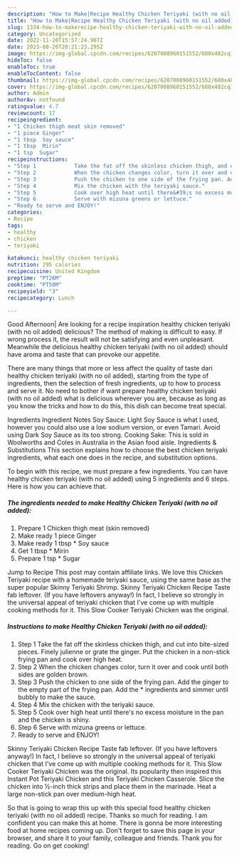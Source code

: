 ```yaml
---
description: "How to Make|Recipe Healthy Chicken Teriyaki (with no oil added) {That is Special"
title: "How to Make|Recipe Healthy Chicken Teriyaki (with no oil added) {That is Special"
slug: 1334-how-to-makerecipe-healthy-chicken-teriyaki-with-no-oil-added-that-is-special
category: Uncategorized
date: 2022-11-20T15:57:24.907Z
date: 2023-08-26T20:21:23.295Z
image: https://img-global.cpcdn.com/recipes/6207008960151552/680x482cq70/healthy-chicken-teriyaki-with-no-oil-added-recipe-main-photo.jpg
hideToc: false
enableToc: true
enableTocContent: false
thumbnail: https://img-global.cpcdn.com/recipes/6207008960151552/680x482cq70/healthy-chicken-teriyaki-with-no-oil-added-recipe-main-photo.jpg
cover: https://img-global.cpcdn.com/recipes/6207008960151552/680x482cq70/healthy-chicken-teriyaki-with-no-oil-added-recipe-main-photo.jpg
author: Admin
authorAv: notfound
ratingvalue: 4.7
reviewcount: 17
recipeingredient:
- "1 Chicken thigh meat skin removed"
- "1 piece Ginger"
- "1 tbsp  Soy sauce"
- "1 tbsp  Mirin"
- "1 tsp  Sugar"
recipeinstructions:
- "Step 1            Take the fat off the skinless chicken thigh, and cut into bite-sized pieces. Finely julienne or grate the ginger. Put the chicken in a non-stick frying pan and cook over high heat."
- "Step 2            When the chicken changes color, turn it over and cook until both sides are golden brown."
- "Step 3            Push the chicken to one side of the frying pan. Add the ginger to the empty part of the frying pan. Add the * ingredients and simmer until bubbly to make the sauce."
- "Step 4            Mix the chicken with the teriyaki sauce."
- "Step 5            Cook over high heat until there&#39;s no excess moisture in the pan and the chicken is shiny."
- "Step 6            Serve with mizuna greens or lettuce."
- "Ready to serve and ENJOY!"
categories:
- Recipe
tags:
- healthy
- chicken
- teriyaki

katakunci: healthy chicken teriyaki 
nutrition: 295 calories
recipecuisine: United Kingdom
preptime: "PT26M"
cooktime: "PT50M"
recipeyield: "3"
recipecategory: Lunch

---
```



Good Afternoon| Are looking for a recipe inspiration healthy chicken teriyaki (with no oil added) delicious? The method of making is difficult to easy. If wrong process it, the result will not be satisfying and even unpleasant. Meanwhile the delicious healthy chicken teriyaki (with no oil added) should have aroma and taste that can provoke our appetite.






There are many things that more or less affect the quality of taste dari healthy chicken teriyaki (with no oil added), starting from the type of ingredients, then the selection of fresh ingredients, up to how to process and serve it. No need to bother if want prepare healthy chicken teriyaki (with no oil added) what is delicious wherever you are, because as long as you know the tricks and how to do this, this dish can become treat special.


Ingredients Ingredient Notes Soy Sauce: Light Soy Sauce is what I used, however you could also use a low sodium version, or even Tamari. Avoid using Dark Soy Sauce as its too strong. Cooking Sake: This is sold in Woolworths and Coles in Australia in the Asian food aisle. Ingredients &amp; Substitutions This section explains how to choose the best chicken teriyaki ingredients, what each one does in the recipe, and substitution options.


To begin with this recipe, we must prepare a few ingredients. You can have healthy chicken teriyaki (with no oil added) using 5 ingredients and 6 steps. Here is how you can achieve that.

<!--inarticleads1-->

##### The ingredients needed to make Healthy Chicken Teriyaki (with no oil added):

1. Prepare 1 Chicken thigh meat (skin removed)
1. Make ready 1 piece Ginger
1. Make ready 1 tbsp * Soy sauce
1. Get 1 tbsp * Mirin
1. Prepare 1 tsp * Sugar


Jump to Recipe This post may contain affiliate links. We love this Chicken Teriyaki recipe with a homemade teriyaki sauce, using the same base as the super popular Skinny Teriyaki Shrimp. Skinny Teriyaki Chicken Recipe Taste fab leftover. (If you have leftovers anyway!) In fact, I believe so strongly in the universal appeal of teriyaki chicken that I&#39;ve come up with multiple cooking methods for it. This Slow Cooker Teriyaki Chicken was the original. 

<!--inarticleads2-->

##### Instructions to make Healthy Chicken Teriyaki (with no oil added):

1. Step 1            Take the fat off the skinless chicken thigh, and cut into bite-sized pieces. Finely julienne or grate the ginger. Put the chicken in a non-stick frying pan and cook over high heat.
1. Step 2            When the chicken changes color, turn it over and cook until both sides are golden brown.
1. Step 3            Push the chicken to one side of the frying pan. Add the ginger to the empty part of the frying pan. Add the * ingredients and simmer until bubbly to make the sauce.
1. Step 4            Mix the chicken with the teriyaki sauce.
1. Step 5            Cook over high heat until there&#39;s no excess moisture in the pan and the chicken is shiny.
1. Step 6            Serve with mizuna greens or lettuce.
1. Ready to serve and ENJOY!

Skinny Teriyaki Chicken Recipe Taste fab leftover. (If you have leftovers anyway!) In fact, I believe so strongly in the universal appeal of teriyaki chicken that I&#39;ve come up with multiple cooking methods for it. This Slow Cooker Teriyaki Chicken was the original. Its popularity then inspired this Instant Pot Teriyaki Chicken and this Teriyaki Chicken Casserole. Slice the chicken into ½-inch thick strips and place them in the marinade. Heat a large non-stick pan over medium-high heat. 

So that is going to wrap this up with this special food healthy chicken teriyaki (with no oil added) recipe. Thanks so much for reading. I am confident you can make this at home. There is gonna be more interesting food at home recipes coming up. Don't forget to save this page in your browser, and share it to your family, colleague and friends. Thank you for reading. Go on get cooking!
